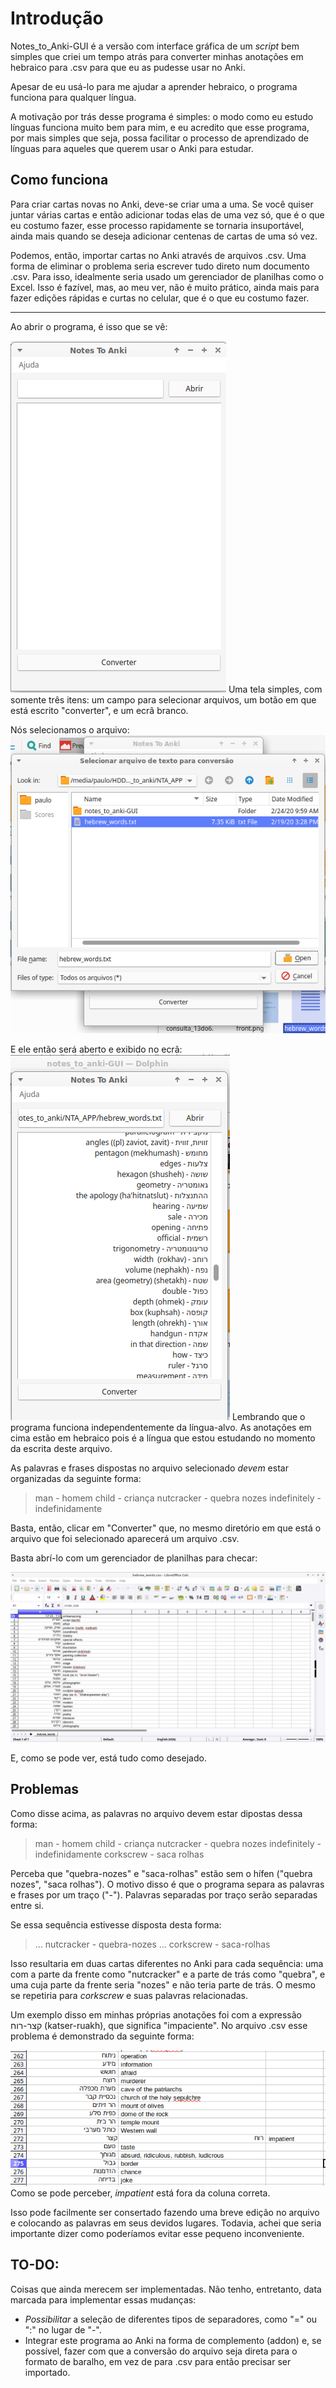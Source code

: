 # Introdução

Notes_to_Anki-GUI é a versão com interface gráfica de um _script_ bem simples que criei um tempo atrás para converter minhas anotações em hebraico para .csv para que eu as pudesse usar no Anki. 

Apesar de eu usá-lo para me ajudar a aprender hebraico, o programa funciona para qualquer língua.

A motivação por trás desse programa é simples: o modo como eu estudo línguas funciona muito bem para mim, e eu acredito que esse programa, por mais simples que seja, possa facilitar o processo de aprendizado de línguas para aqueles que querem usar o Anki para estudar.

## Como funciona

Para criar cartas novas no Anki, deve-se criar uma a uma. Se você quiser juntar várias cartas e então adicionar todas elas de uma vez só, que é o que eu costumo fazer, esse processo rapidamente se tornaria insuportável, ainda mais quando se deseja adicionar centenas de cartas de uma só vez.

Podemos, então, importar cartas no Anki através de arquivos .csv. Uma forma de eliminar o problema seria escrever tudo direto num documento .csv. Para isso, idealmente seria usado um gerenciador de planilhas como o Excel. Isso é fazível, mas, ao meu ver, não é muito prático, ainda mais para fazer edições rápidas e curtas no celular, que é o que eu costumo fazer.

---

Ao abrir o programa, é isso que se vê:

![interface](img/nankigui.png)
Uma tela simples, com somente três itens: um campo para selecionar arquivos, um botão em que está escrito "converter", e um ecrã branco.

Nós selecionamos o arquivo:
![selecao_arquivo](img/selecting_file.png)

E ele então será aberto e exibido no ecrã:
![exibicao](img/display.png)
Lembrando que o programa funciona independentemente da língua-alvo. As anotações em cima estão em hebraico pois é a língua que estou estudando no momento da escrita deste arquivo.

As palavras e frases dispostas no arquivo selecionado *devem* estar organizadas da seguinte forma:

>man - homem
>child - criança
>nutcracker - quebra nozes
>indefinitely - indefinidamente

Basta, então, clicar em "Converter" que, no mesmo diretório em que está o arquivo que foi selecionado aparecerá um arquivo .csv.

Basta abrí-lo com um gerenciador de planilhas para checar:

![planilha](img/planilha.png)

E, como se pode ver, está tudo como desejado.

## Problemas

Como disse acima, as palavras no arquivo devem estar dipostas dessa forma:

>man - homem
>child - criança
>nutcracker - quebra nozes
>indefinitely - indefinidamente
>corkscrew - saca rolhas

Perceba que "quebra-nozes" e "saca-rolhas" estão sem o hífen ("quebra nozes", "saca rolhas"). O motivo disso é que o programa separa as palavras e frases por um traço ("-"). Palavras separadas por traço serão separadas entre si.

Se essa sequência estivesse disposta desta forma:

>...
>nutcracker - quebra-nozes
...
>corkscrew - saca-rolhas


Isso resultaria em duas cartas diferentes no Anki para cada sequência: uma com a parte da frente como "nutcracker" e a parte de trás como "quebra", e uma cuja parte da frente seria "nozes" e não teria parte de trás. O mesmo se repetiria para _corkscrew_ e suas palavras relacionadas.

Um exemplo disso em minhas próprias anotações foi com a expressão קצר-רוח (katser-ruakh), que significa "impaciente". No arquivo .csv esse problema é demonstrado da seguinte forma:

![problema](img/impatient.png)
Como se pode perceber, _impatient_ está fora da coluna correta.

Isso pode facilmente ser consertado fazendo uma breve edição no arquivo e colocando as palavras em seus devidos lugares. Todavia, achei que seria importante dizer como poderíamos evitar esse pequeno inconveniente.

## TO-DO:

Coisas que ainda merecem ser implementadas. Não tenho, entretanto, data marcada para implementar essas mudanças:

- _Possibilitar_ a seleção de diferentes tipos de separadores, como "=" ou ":" no lugar de "-".
- Integrar este programa ao Anki na forma de complemento (addon) e, se possível, fazer com que a conversão do arquivo seja direta para o formato de baralho, em vez de para .csv para então precisar ser importado.